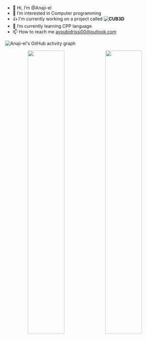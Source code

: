 - 👋 Hi, I’m @Anaji-el
- 👀 I’m interested in Computer programming
- :+1: I'm currently working on a project called **![CUB3D](https://github.com/Anaji-el/Cub3D)**
- 🌱 I’m currently learning CPP language
- 📫 How to reach me ayoubidrissi00@outlook.com


<!---
Anaji-el/Anaji-el is a ✨ special ✨ repository because its `README.md` (this file) appears on your GitHub profile.
You can click the Preview link to take a look at your changes.
- 💞️ I’m looking to collaborate on ...
--->

![Anaji-el's GitHub activity graph](https://activity-graph.herokuapp.com/graph?username=anaji-el&theme=Midnight)


<p align="center">
  <img width="48%" src="https://github-readme-stats.vercel.app/api?username=anaji-el&show_icons=true&theme=radical" />
  <img width="48%" src="https://github-readme-streak-stats.herokuapp.com/?user=anaji-el&theme=radical" />
</p>

